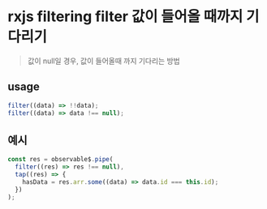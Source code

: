 # rxjs filtering filter 값이 들어올 때까지 기다리기

> 값이 null일 경우, 값이 들어올때 까지 기다리는 방법

## usage

```js
filter((data) => !!data);
filter((data) => data !== null);
```

## 예시

```js
const res = observable$.pipe(
  filter((res) => res !== null),
  tap((res) => {
    hasData = res.arr.some((data) => data.id === this.id);
  })
);
```
